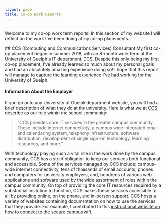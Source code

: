 ```yaml
---
layout: page
title: Co-op Work Reports
---
```

* * *
<p class="message">Welcome to my co-op work term reports! In this section of my website I will reflect on the work I've been doing at my co-op placements.</p>
## CCS (Computing and Communications Services) Consultant 
My first co-op placement began in summer 2018, with an 8-month work term at the University of Guelph's IT department, CCS. Despite this only being my first co-op placement, I've already learned so much about my personal goals and had an absolutely amazing experience doing so! I hope that this report will manage to capture the learning experience I've had working for the University of Guelph.

#### Information About the Employer

If you go onto any University of Guelph department website, you will find a brief description of what they do at the university. Here is what we at [CCS](https://www.uoguelph.ca/ccs/) describe as our role within the school community:

> "CCS provides core IT services to the greater campus community. These include internet connectivity, a campus wide integrated email and calendaring system, telephony infrastructure, software distribution, development of single sign-on technology, learning resources, and more."

With technology playing such a vital role in the work done by the campus community, CCS has a strict obligation to keep our services both functional and accessible. Some of the services managed by CCS include: campus-wide internet connectivity, tens of thousands of email accounts, phones and computers for university employees, and, hundreds of various web applications and software used by the wide assortment of roles within the campus community. On top of providing the core IT resources required by a substantial insitution to function, CCS makes these services accessible to all by providing online, on the phone, and in-person support. CCS hosts a variety of websites containing documentation on how to use the services that they provide. For example, I contributed to this [instructional website on how to connect to the secure campus wifi](https://www.uoguelph.ca/ccs/securewireless).




* * *
